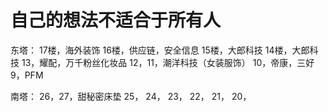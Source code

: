 # 自己的想法不适合于所有人

东塔：
17楼，海外装饰
16楼，供应链，安全信息
15楼，大郎科技
14楼，大郎科技
13，耀配，万千粉丝化妆品
12，11，潮洋科技（女装服饰）
10，帝康，三好
9，PFM

南塔：
26，27，甜秘密床垫
25，
24，
23，
22，
21，
20，





























